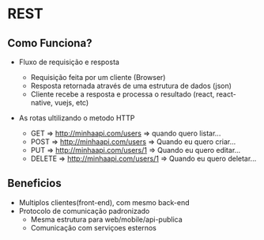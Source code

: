 # REST

## Como Funciona?

* Fluxo de requisição e resposta
  * Requisição feita por um cliente (Browser)
  * Resposta retornada através de uma estrutura de dados (json)
  * Cliente recebe a resposta e processa o resultado (react, react-native, vuejs, etc)
  
* As rotas ultilizando o metodo HTTP
  * GET => http://minhaapi.com/users => quando quero listar... 
  * POST => http://minhaapi.com/users => Quando eu quero criar...
  * PUT => http://minhaapi.com/users/1 => Quando eu quero editar...
  * DELETE => http://minhaapi.com/users/1 => Quando eu quero deletar...


## Beneficios
* Multiplos clientes(front-end), com mesmo back-end
* Protocolo de comunicação padronizado
  * Mesma estrutura para web/mobile/api-publica
  * Comunicação com serviçoes esternos
  